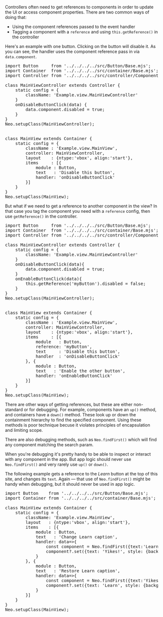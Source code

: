 Controllers often need to get references to components in order to update 
the UI or access component properties. 
There are two common ways of doing that:

- Using the component references passed to the event handler
- Tagging a component with a `reference` and using `this.getReference()` in the controller

Here's an example with one button. Clicking on the button will disable it. 
As you can see, the handler uses the component reference pass in via `data.component`.

<pre data-neo>
import Button     from '../../../../src/Button/Base.mjs';
import Container  from '../../../../src/container/Base.mjs';
import Controller from '../../../../src/controller/Component.mjs';

class MainViewController extends Controller {
    static config = {
        className: 'Example.view.MainViewController'
    }
    onDisableButtonClick(data) {
        data.component.disabled = true;
    }
}
Neo.setupClass(MainViewController);


class MainView extends Container {
    static config = {
        className : 'Example.view.MainView',
        controller: MainViewController,
        layout    : {ntype:'vbox', align:'start'},
        items     : [{
            module : Button,
            text   : 'Disable this button',
            handler: 'onDisableButtonClick'
        }]
    }
}
Neo.setupClass(MainView);
</pre>

But what if we need to get a reference to another component in the view? In that case
you tag the component you need with a `reference` config, then use `getReference()` in
the controller.

<pre data-neo>
import Button     from '../../../../src/Button/Base.mjs';
import Container  from '../../../../src/container/Base.mjs';
import Controller from '../../../../src/controller/Component.mjs';

class MainViewController extends Controller {
    static config = {
        className: 'Example.view.MainViewController'
    }
    onDisableButtonClick(data){
        data.component.disabled = true;
    }
    onEnableButtonClick(data){
        this.getReference('myButton').disabled = false;
    }
}
Neo.setupClass(MainViewController);


class MainView extends Container {
    static config = {
        className : 'Example.view.MainView',
        controller: MainViewController,
        layout    : {ntype:'vbox', align:'start'},
        items     : [{
            module   : Button,
            reference: 'myButton',
            text     : 'Disable this button',
            handler  : 'onDisableButtonClick'
        }, {
            module : Button,
            text   : 'Enable the other button',
            handler: 'onEnableButtonClick'
        }]
    }
}
Neo.setupClass(MainView);
</pre>


There are other ways of getting references, but these are either non-standard or for debugging.
For example, components have an `up()` method, and containers have a `down()` method. These look 
up or down the containment hierarchy to find the specified component. Using these methods is poor technique
becuse it violates principles of encapsulation and limiting scope.

There are also debugging methods, such as `Neo.findFirst()` which will find any component matching
the search param. 

When you're debugging it's pretty handy to be able to inspect or interact with any component in the app. 
But app logic should never use `Neo.findFirst()` and very rarely use `up()` or `down()`.

The following example gets a reference to the _Learn_ button at the top of this site, and changes its `text`.
Again &mdash; that use of `Neo.findFirst()` might be handy when debugging, but it should never be used in app logic.

<pre data-neo>
import Button    from '../../../../src/Button/Base.mjs';
import Container from '../../../../src/container/Base.mjs';

class MainView extends Container {
    static config = {
        className: 'Example.view.MainView',
        layout   : {ntype:'vbox', align:'start'},
        items    : [{
            module : Button,
            text   : 'Change Learn caption',
            handler: data=>{
                const component = Neo.findFirst({text:'Learn'});
                component?.set({text: 'Yikes!', style: {backgroundColor: 'red'}});
            }
        }, {
            module : Button,
            text   : 'Restore Learn caption',
            handler: data=>{
                const component = Neo.findFirst({text:'Yikes!'});
                component?.set({text: 'Learn', style: {backgroundColor: null}});
            }
        }]
    }
}
Neo.setupClass(MainView);
</pre>
